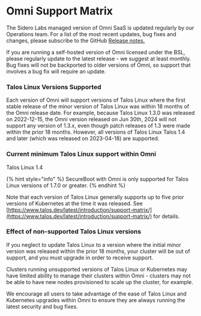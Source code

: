 # Omni Support Matrix

The Sidero Labs managed version of Omni SaaS is updated regularly by our Operations team. For a list of the most recent updates, bug fixes and changes, please subscribe to the GitHub [Release notes.](https://github.com/siderolabs/omni/releases)

If you are running a self-hosted version of Omni licensed under the BSL, please regularly update to the latest release - we suggest at least monthly. Bug fixes will not be backported to older versions of Omni, so support that involves a bug fix will require an update.

### Talos Linux Versions Supported

Each version of Omni will support versions of Talos Linux where the first stable release of the minor version of Talos Linux was within 18 months of the Omni release date. For example, because Talos Linux 1.3.0 was released on 2022-12-15, the Omni version released on Jun 30th, 2024 will not support any version of 1.3.x, even though patch releases of 1.3 were made within the prior 18 months. However, all versions of Talos Linux Talos 1.4 and later (which was released on 2023-04-18) are supported.

### Current minimum Talos Linux support within Omni

Talos Linux 1.4

{% hint style="info" %}
SecureBoot with Omni is only supported for Talos Linux versions of 1.7.0 or greater.
{% endhint %}

Note that each version of Talos Linux generally supports up to five prior versions of Kubernetes at the time it was released. See [https://www.talos.dev/latest/introduction/support-matrix/](https://www.talos.dev/latest/introduction/support-matrix/) for details.

### Effect of non-supported Talos Linux versions

If you neglect to update Talos Linux to a version where the initial minor version was released within the prior 18 months, your cluster will be out of support, and you must upgrade in order to receive support.

Clusters running unsupported versions of Talos Linux or Kubernetes may have limited ability to manage their clusters within Omni - clusters may not be able to have new nodes provisioned to scale up the cluster, for example.

We encourage all users to take advantage of the ease of Talos Linux and Kubernetes upgrades within Omni to ensure they are always running the latest security and bug fixes.
